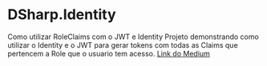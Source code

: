 # DSharp.Identity
Como utilizar RoleClaims com o JWT e Identity
Projeto demonstrando como utilizar o Identity e o JWT para gerar tokens com todas as Claims que pertencem a Role que o usuario tem acesso. 
[Link do Medium](https://www.google.com) 
